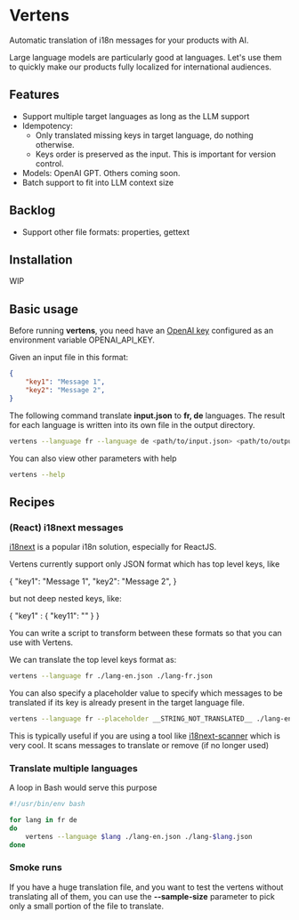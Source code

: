 # Vertens

Automatic translation of i18n messages for your products with AI.

Large language models are particularly good at languages. Let's use them to quickly make our products fully localized for international audiences.

## Features
- Support multiple target languages as long as the LLM support
- Idempotency: 
    - Only translated missing keys in target language, do nothing otherwise.
    - Keys order is preserved as the input. This is important for version control.
- Models: OpenAI GPT. Others coming soon.
- Batch support to fit into LLM context size

## Backlog
- Support other file formats: properties, gettext

## Installation

WIP

## Basic usage

Before running **vertens**, you need have an [OpenAI key](https://platform.openai.com/api-keys) configured as an environment variable OPENAI_API_KEY.

Given an input file in this format:

```json
{
    "key1": "Message 1",
    "key2": "Message 2",
}
```

The following command translate **input.json** to **fr, de** languages. The result for each language is written into its own file in the output directory.

```bash
vertens --language fr --language de <path/to/input.json> <path/to/output_directory>
```

You can also view other parameters with help

```bash
vertens --help
```

## Recipes

### (React) i18next messages

[i18next](https://www.i18next.com/) is a popular i18n solution, especially for ReactJS.

Vertens currently support only JSON format which has top level keys, like

{
    "key1": "Message 1",
    "key2": "Message 2",
}

but not deep nested keys, like:

{
    "key1" : {
        "key11": ""
    }
}

You can write a script to transform between these formats so that you can use
with Vertens.

We can translate the top level keys format as:

```bash
vertens --language fr ./lang-en.json ./lang-fr.json
```

You can also specify a placeholder value to specify which messages to be translated 
if its key is already present in the target language file.

```bash
vertens --language fr --placeholder __STRING_NOT_TRANSLATED__ ./lang-en.json ./lang-fr.json
```

This is typically useful if you are using a tool like [i18next-scanner](https://github.com/i18next/i18next-scanner) which 
is very cool. It scans messages to translate or remove (if no longer used)

### Translate multiple languages

A loop in Bash would serve this purpose

```bash
#!/usr/bin/env bash

for lang in fr de
do
    vertens --language $lang ./lang-en.json ./lang-$lang.json
done
```

### Smoke runs

If you have a huge translation file, and you want to test the vertens without
translating all of them, you can use the **--sample-size** parameter to pick only
a small portion of the file to translate.